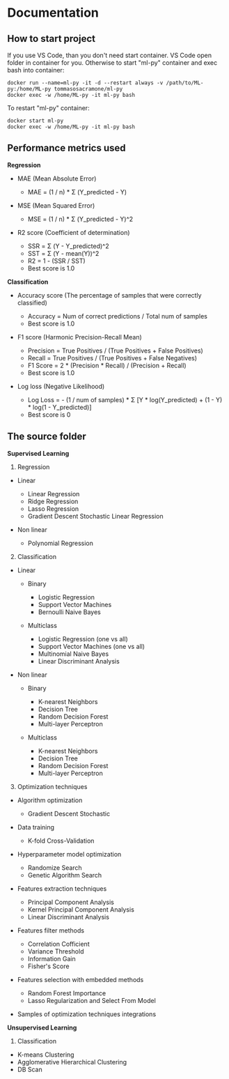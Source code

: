 # Documentation

## How to start project

If you use VS Code, than you don't need start container. VS Code open folder in container for you.
Otherwise to start "ml-py" container and exec bash into container:

```
docker run --name=ml-py -it -d --restart always -v /path/to/ML-py:/home/ML-py tommasosacramone/ml-py
docker exec -w /home/ML-py -it ml-py bash 
```

To restart "ml-py" container:

```
docker start ml-py
docker exec -w /home/ML-py -it ml-py bash 
```

## Performance metrics used

**Regression**

- MAE (Mean Absolute Error)
  - MAE = (1 / n) * Σ (Y_predicted - Y)

- MSE (Mean Squared Error)
  - MSE = (1 / n) * Σ (Y_predicted - Y)^2

- R2 score (Coefficient of determination)
  - SSR = Σ (Y - Y_predicted)^2
  - SST = Σ (Y - mean(Y))^2
  - R2 = 1 - (SSR / SST) 
  - Best score is 1.0

**Classification**

- Accuracy score (The percentage of samples that were correctly classified)
  - Accuracy = Num of correct predictions / Total num of samples 
  - Best score is 1.0

- F1 score (Harmonic Precision-Recall Mean)
  - Precision = True Positives / (True Positives + False Positives)
  - Recall = True Positives / (True Positives + False Negatives)
  - F1 Score = 2 * (Precision * Recall) / (Precision + Recall)
  - Best score is 1.0

- Log loss (Negative Likelihood)
  - Log Loss = - (1 / num of samples) * Σ [Y * log(Y_predicted) + (1 - Y) * log(1 - Y_predicted)]
  - Best score is 0

## The source folder

**Supervised Learning**

1. Regression

  - Linear
    - Linear Regression
    - Ridge Regression
    - Lasso Regression
    - Gradient Descent Stochastic Linear Regression
    
  - Non linear
    - Polynomial Regression

2. Classification

  - Linear

    - Binary      
      - Logistic Regression
      - Support Vector Machines
      - Bernoulli Naive Bayes

    - Multiclass      
      - Logistic Regression (one vs all)
      - Support Vector Machines (one vs all)      
      - Multinomial Naive Bayes      
      - Linear Discriminant Analysis

  - Non linear

    - Binary
      - K-nearest Neighbors
      - Decision Tree
      - Random Decision Forest
      - Multi-layer Perceptron 

    - Multiclass
      - K-nearest Neighbors
      - Decision Tree
      - Random Decision Forest
      - Multi-layer Perceptron 

3. Optimization techniques

  - Algorithm optimization
    - Gradient Descent Stochastic

  - Data training
    - K-fold Cross-Validation  

  - Hyperparameter model optimization
    - Randomize Search
    - Genetic Algorithm Search 
  
  - Features extraction techniques
    - Principal Component Analysis
    - Kernel Principal Component Analysis
    - Linear Discriminant Analysis

  - Features filter methods
    - Correlation Cofficient
    - Variance Threshold
    - Information Gain    
    - Fisher's Score
  
  - Features selection with embedded methods
    - Random Forest Importance
    - Lasso Regularization and Select From Model  
  
  - Samples of optimization techniques integrations
  
**Unsupervised Learning**    

1. Classification

  - K-means Clustering
  - Agglomerative Hierarchical Clustering
  - DB Scan
  




